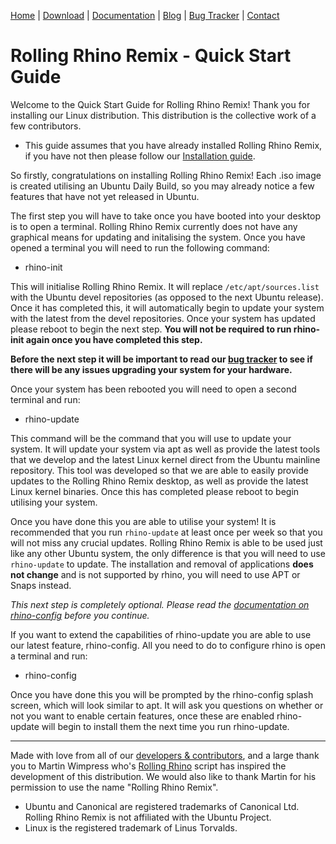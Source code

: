 <head>
  <link rel="shortcut icon" type="image/x-icon" href="https://raw.githubusercontent.com/MrBeeBenson/rrr-site/main/favicon.png" />
</head>

<div id="navigation">

<a href="https://rollingrhinoremix.github.io">Home</a> | <a href="https://rollingrhinoremix.github.io/download">Download</a> | <a href="https://rollingrhinoremix.github.io/docs">Documentation</a> | <a href="https://rollingrhinoremix.github.io/blog">Blog</a> | <a href="https://rollingrhinoremix.github.io/bugs">Bug Tracker</a> | <a href="https://rollingrhinoremix.github.io#contact">Contact</a>

</div>

# Rolling Rhino Remix - Quick Start Guide

Welcome to the Quick Start Guide for Rolling Rhino Remix! Thank you for installing our Linux distribution. This distribution is the collective work of a few contributors. 

- This guide assumes that you have already installed Rolling Rhino Remix, if you have not then please follow our [Installation guide](../docs-install/).

So firstly, congratulations on installing Rolling Rhino Remix! Each .iso image is created utilising an Ubuntu Daily Build, so you may already notice a few features that have not yet released in Ubuntu. 

The first step you will have to take once you have booted into your desktop is to open a terminal. Rolling Rhino Remix currently does not have any graphical means for updating and initalising the system. Once you have opened a terminal you will need to run the following command:

- rhino-init

This will initialise Rolling Rhino Remix. It will replace `/etc/apt/sources.list` with the Ubuntu devel repositories (as opposed to the next Ubuntu release). Once it has completed this, it will automatically begin to update your system with the latest from the devel repositories. Once your system has updated please reboot to begin the next step. **You will not be required to run rhino-init again once you have completed this step.**

**Before the next step it will be important to read our [bug tracker](https://rollingrhinoremix.github.io/) to see if there will be any issues upgrading your system for your hardware.**

Once your system has been rebooted you will need to open a second terminal and run:

- rhino-update

This command will be the command that you will use to update your system. It will update your system via apt as well as provide the latest tools that we develop and the latest Linux kernel direct from the Ubuntu mainline repository. This tool was developed so that we are able to easily provide updates to the Rolling Rhino Remix desktop, as well as provide the latest Linux kernel binaries. Once this has completed please reboot to begin utilising your system.

Once you have done this you are able to utilise your system! It is recommended that you run `rhino-update` at least once per week so that you will not miss any crucial updates. Rolling Rhino Remix is able to be used just like any other Ubuntu system, the only difference is that you will need to use `rhino-update` to update. The installation and removal of applications **does not change** and is not supported by rhino, you will need to use APT or Snaps instead.

*This next step is completely optional. Please read the [documentation on rhino-config](docs-rhino-config) before you continue.*

If you want to extend the capabilities of rhino-update you are able to use our latest feature, rhino-config. All you need to do to configure rhino is open a terminal and run:

- rhino-config

Once you have done this you will be prompted by the rhino-config splash screen, which will look similar to apt. It will ask you questions on whether or not you want to enable certain features, once these are enabled rhino-update will begin to install them the next time you run rhino-update.

<hr />

Made with love from all of our [developers & contributors](https://rollingrhinoremix.github.io/contributors.txt), and a large thank you to Martin Wimpress who's [Rolling Rhino](https://github.com/wimpysworld/rolling-rhino) script has inspired the development of this distribution. We would also like to thank Martin for his permission to use the name "Rolling Rhino Remix".

- Ubuntu and Canonical are registered trademarks of Canonical Ltd. Rolling Rhino Remix is not affiliated with the Ubuntu Project. 
- Linux is the registered trademark of Linus Torvalds.
